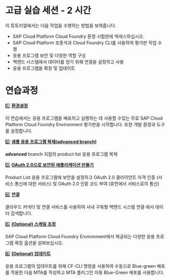 # 고급 실습 세션 - 2 시간

이 튜토리얼에서는 다음 작업을 수행하는 방법을 보여줍니다.
* SAP Cloud Platform Cloud Foundry 환경 시험판에 액세스하십시오.
* SAP Cloud Platform 조종석과 Cloud Foundry CLI를 사용하여 평가판 작업 수행
* 응용 프로그램 보안 및 다양한 역할 구성
* 백엔드 시스템에서 데이터를 얻기 위해 연결을 설정하고 사용
* 응용 프로그램을 확장 및 업데이트

# 연습과정

:one: **[환경설정](../01_setup)**

이 연습에서는 응용 프로그램을 배포하고 실행하는 데 사용할 수있는 무료 SAP Cloud Platform Cloud Foundry Environment 평가판을 시작합니다. 또한 개발 환경과 도구를 설정합니다.

:two: **[샘플 응용 프로그램 복제(advanced branch)](../11_clonebranch)**

**advanced** branch 지점의 product list 응용 프로그램 복제

:three: **[OAuth 2.0으로 보안된 애플리케이션 만들기](../09_secure)**

Product List 응용 프로그램에 보안을 설정하고 OAuth 2.0 클라이언트 자격 인증 (서비스 통신에 대한 서비스) 및 OAuth 2.0 인증 코드 부여 (휴먼에서 서비스로의 통신)

:four: **[연결](../10_connectivity)**

클라우드 커넥터 및 연결 서비스를 사용하여 사내 구축형 백엔드 시스템 연결 에서 데이터 검색합니다.

:five: **[(Optional) 스케일 조정](../07_scale)**

SAP Cloud Platform Cloud Foundry Environment에서 제공되는 다양한 응용 프로그램 확장 옵션을 살펴보십시오.

:six: **[(Optional) 업데이트](../08_update)**

응용 프로그램의 업데이트를 위해 CF-CLI 명령을 사용하여 수동으로 Blue-green 배포를 적용한 다음 MTA를 작성하고 MTA 플러그인 자동 Blue-Green 배포를 사용합니다.
